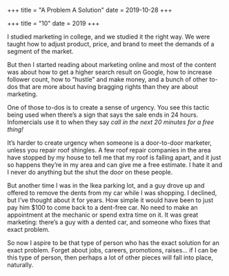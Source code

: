 +++
title = "A Problem A Solution"
date = 2019-10-28
+++

+++
title = "10"
date = 2019
+++

I studied marketing in college, and we studied it the right way. We were taught how to adjust product, price, and brand to meet the demands of a segment of the market.

But then I started reading about marketing online and most of the content was about how to get a higher search result on Google, how to increase follower count, how to &#8220;hustle&#8221; and make money, and a bunch of other to-dos that are more about having bragging rights than they are about marketing. 

One of those to-dos is to create a sense of urgency. You see this tactic being used when there&#8217;s a sign that says the sale ends in 24 hours. Infomercials use it to when they say _call in the next 20 minutes for a free thing!_

It&#8217;s harder to create urgency when someone is a door-to-door marketer, unless you repair roof shingles. A few roof repair companies in the area have stopped by my house to tell me that my roof is falling apart, and it just so happens they&#8217;re in my area and can give me a free estimate. I hate it and I never do anything but the shut the door on these people.

But another time I was in the Ikea parking lot, and a guy drove up and offered to remove the dents from my car while I was shopping. I declined, but I&#8217;ve thought about it for years. How simple it would have been to just pay him $100 to come back to a dent-free car. No need to make an appointment at the mechanic or spend extra time on it. It was great marketing: there&#8217;s a guy with a dented car, and someone who fixes that exact problem.

So now I aspire to be that type of person who has the exact solution for an exact problem. Forget about jobs, careers, promotions, raises&#8230; if I can be this type of person, then perhaps a lot of other pieces will fall into place, naturally.